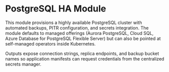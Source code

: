 # PostgreSQL HA Module

This module provisions a highly available PostgreSQL cluster with automated backups, PITR configuration, and secrets integration.  The module defaults to managed offerings (Aurora PostgreSQL, Cloud SQL, Azure Database for PostgreSQL Flexible Server) but can also be pointed at self-managed operators inside Kubernetes.

Outputs expose connection strings, replica endpoints, and backup bucket names so application manifests can request credentials from the centralized secrets manager.
